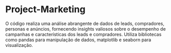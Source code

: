 # Project-Marketing
O código realiza uma análise abrangente de dados de leads, compradores, personas e anúncios, fornecendo insights valiosos sobre o desempenho de campanhas e características dos leads e compradores. Utiliza bibliotecas como pandas para manipulação de dados, matplotlib e seaborn para visualização.
